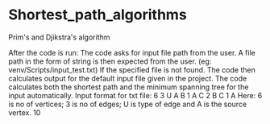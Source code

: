 # Shortest_path_algorithms
Prim's and Djikstra's algorithm


After the code is run:
The code asks for input file path from the user. A file path in the form of string is then expected
from the user. (eg: venv/Scripts/input_test.txt)
If the specified file is not found. The code then calculates output for the default input file given in
the project.
The code calculates both the shortest path and the minimum spanning tree for the input
automatically.
Input format for txt file:
6 3 U
A B 1
A C 2
B C 1
A
Here:
6 is no of vertices; 3 is no of edges; U is type of edge and A is the source vertex.
10
